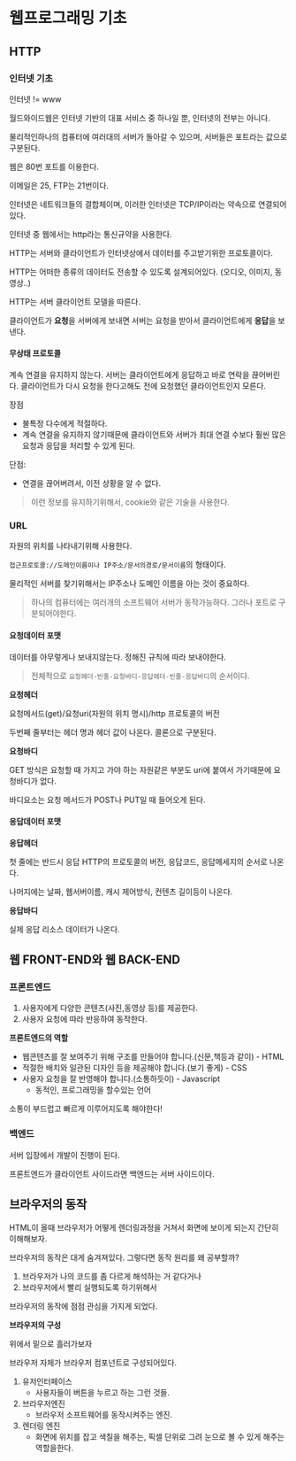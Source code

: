 # 웹프로그래밍 기초

## HTTP

### 인터넷 기초

인터넷 != www

월드와이드웹은 인터넷 기반의 대표 서비스 중 하나일 뿐, 인터넷의 전부는 아니다.

물리적인하나의 컴퓨터에 여러대의 서버가 돌아갈 수 있으며, 서버들은 포트라는 값으로 구분된다. 

웹은 80번 포트를 이용한다.

이메일은 25, FTP는 21번이다. 

인터넷은 네트워크들의 결합체이며, 이러한 인터넷은 TCP/IP이라는 약속으로 연결되어있다.

인터넷 중 웹에서는 http라는 통신규약을 사용한다.

HTTP는 서버와 클라이언트가 인터넷상에서 데이터를 주고받기위한 프로토콜이다.

HTTP는 어떠한 종류의 데이터도 전송할 수 있도록 설계되어있다. (오디오, 이미지, 동영상..)

HTTP는 서버 클라이언트 모델을 따른다. 

클라이언트가 **요청**을 서버에게 보내면 서버는 요청을 받아서 클라이언트에게 **응답**을 보낸다.

#### 무상태 프로토콜

계속 연결을 유지하지 않는다. 서버는 클라이언트에게 응답하고 바로 연락을 끊어버린다. 클라이언트가 다시 요청을 한다고해도 전에 요청했던 클라이언트인지 모른다.

장점

- 불특정 다수에게 적절하다. 
- 계속 연결을 유지하지 않기때문에 클라이언트와 서버가 최대 연결 수보다 훨씬 많은 요청과 응답을 처리할 수 있게 된다.

단점:

- 연결을 끊어버려서, 이전 상황을 알 수 없다.

> 이런 정보를 유지하기위해서, cookie와 같은 기술을 사용한다.

### URL

자원의 위치를 나타내기위해 사용한다.

`접근프로토콜://도메인이름이나 IP주소/문서의경로/문서이름`의 형태이다.

물리적인 서버를 찾기위해서는 IP주소나 도메인 이름을 아는 것이 중요하다.

> 하나의 컴퓨터에는 여러개의 소프트웨어 서버가 동작가능하다. 그러나 포트로 구분되어야한다.

#### 요청데이터 포맷

데이터를 아무렇게나 보내지않는다. 정해진 규칙에 따라 보내야한다.

> 전체적으로 `요청헤더-빈줄-요청바디-응답헤더-빈줄-응답바디`의 순서이다.

__요청헤더__

요청메서드(get)/요청uri(자원의 위치 명시)/http 프로토콜의 버전

두번째 줄부터는 헤더 명과 헤더 값이 나온다. 콜론으로 구분된다.

__요청바디__

GET 방식은 요청할 때 가지고 가야 하는 자원같은 부분도 uri에 붙여서 가기때문에 요청바디가 없다.

바디요소는 요청 메서드가 POST나 PUT일 때 들어오게 된다.

#### 응답데이터 포맷

__응답헤더__

첫 줄에는 반드시 응답 HTTP의 프로토콜의 버전, 응답코드, 응답메세지의 순서로 나온다.

나머지에는 날짜, 웹서버이름, 캐시 제어방식, 컨텐츠 길이등이 나온다.

__응답바디__

실제 응답 리소스 데이터가 나온다.

## 웹 FRONT-END와 웹 BACK-END

### 프론트엔드

1. 사용자에게 다양한 콘텐츠(사진,동영상 등)를 제공한다.
2. 사용자 요청에 따라 반응하여 동작한다.

__프론트엔드의 역할__

- 웹콘텐츠를 잘 보여주기 위해 구조를 만들어야 합니다.(신문,책등과 같이) - HTML
- 적절한 배치와 일관된 디자인 등을 제공해야 합니다.(보기 좋게) - CSS
- 사용자 요청을 잘 반영해야 합니다.(소통하듯이) - Javascript 
  - 동적인, 프로그래밍을 할수있는 언어

소통이 부드럽고 빠르게 이루어지도록 해야한다!

### 백엔드

서버 입장에서 개발이 진행이 된다.

프론트엔드가 클라이언트 사이드라면 백엔드는 서버 사이드이다.

## 브라우저의 동작

HTML이 올때 브라우저가 어떻게 렌더링과정을 거쳐서 화면에 보이게 되는지 간단히 이해해보자.

브라우저의 동작은 대게 숨겨져있다. 그렇다면 동작 원리를 왜 공부할까?

1. 브라우저가 나의 코드를 좀 다르게 해석하는 거 같다거나
2. 브라우저에서 빨리 실행되도록 하기위해서

브라우저의 동작에 점점 관심을 가지게 되었다. 

__브라우저의 구성__

위에서 밑으로 흘러가보자

브라우저 자체가 브라우저 컴포넌트로 구성되어있다.

1. 유저인터페이스
   - 사용자들이 버튼을 누르고 하는 그런 것들.
2. 브라우저엔진
   - 브라우저 소프트웨어를 동작시켜주는 엔진.
3. 렌더링 엔진
   - 화면에 위치를 잡고 색칠을 해주는, 픽셀 단위로 그려 눈으로 볼 수 있게 해주는 역할을한다.

